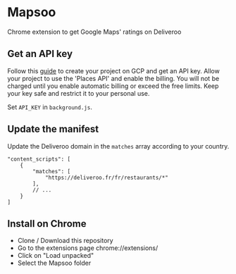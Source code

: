# Mapsoo
Chrome extension to get Google Maps' ratings on Deliveroo

## Get an API key
Follow this [guide](https://developers.google.com/places/web-service/get-api-key) to create your project on GCP and get an API key.
Allow your project to use the 'Places API' and enable the billing. You will not be charged until you enable automatic billing or exceed the free limits. Keep your key safe and restrict it to your personal use.

Set `API_KEY` in `background.js`.

## Update the manifest
Update the Deliveroo domain in the `matches` array according to your country.
```jsonc
"content_scripts": [
    {
        "matches": [
            "https://deliveroo.fr/fr/restaurants/*"
        ],
        // ...
    }
]
```

## Install on Chrome
- Clone / Download this repository
- Go to the extensions page chrome://extensions/
- Click on "Load unpacked"
- Select the Mapsoo folder
